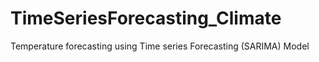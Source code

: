 # TimeSeriesForecasting_Climate
Temperature forecasting using Time series Forecasting (SARIMA) Model
